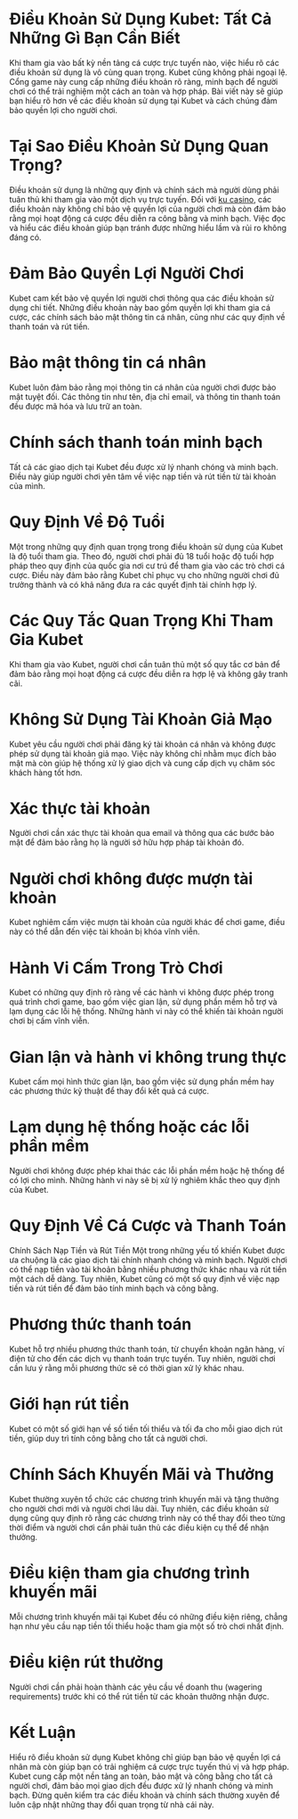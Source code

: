 # Điều Khoản Sử Dụng Kubet: Tất Cả Những Gì Bạn Cần Biết
Khi tham gia vào bất kỳ nền tảng cá cược trực tuyến nào, việc hiểu rõ các điều khoản sử dụng là vô cùng quan trọng. Kubet cũng không phải ngoại lệ. Cổng game này cung cấp những điều khoản rõ ràng, minh bạch để người chơi có thể trải nghiệm một cách an toàn và hợp pháp. Bài viết này sẽ giúp bạn hiểu rõ hơn về các điều khoản sử dụng tại Kubet và cách chúng đảm bảo quyền lợi cho người chơi.

# Tại Sao Điều Khoản Sử Dụng Quan Trọng?
Điều khoản sử dụng là những quy định và chính sách mà người dùng phải tuân thủ khi tham gia vào một dịch vụ trực tuyến. Đối với [ku casino](https://kubett3.homes/casino/), các điều khoản này không chỉ bảo vệ quyền lợi của người chơi mà còn đảm bảo rằng mọi hoạt động cá cược đều diễn ra công bằng và minh bạch. Việc đọc và hiểu các điều khoản giúp bạn tránh được những hiểu lầm và rủi ro không đáng có.

# Đảm Bảo Quyền Lợi Người Chơi
Kubet cam kết bảo vệ quyền lợi người chơi thông qua các điều khoản sử dụng chi tiết. Những điều khoản này bao gồm quyền lợi khi tham gia cá cược, các chính sách bảo mật thông tin cá nhân, cũng như các quy định về thanh toán và rút tiền.

# Bảo mật thông tin cá nhân
Kubet luôn đảm bảo rằng mọi thông tin cá nhân của người chơi được bảo mật tuyệt đối. Các thông tin như tên, địa chỉ email, và thông tin thanh toán đều được mã hóa và lưu trữ an toàn.

# Chính sách thanh toán minh bạch
Tất cả các giao dịch tại Kubet đều được xử lý nhanh chóng và minh bạch. Điều này giúp người chơi yên tâm về việc nạp tiền và rút tiền từ tài khoản của mình.

# Quy Định Về Độ Tuổi
Một trong những quy định quan trọng trong điều khoản sử dụng của Kubet là độ tuổi tham gia. Theo đó, người chơi phải đủ 18 tuổi hoặc độ tuổi hợp pháp theo quy định của quốc gia nơi cư trú để tham gia vào các trò chơi cá cược. Điều này đảm bảo rằng Kubet chỉ phục vụ cho những người chơi đủ trưởng thành và có khả năng đưa ra các quyết định tài chính hợp lý.

# Các Quy Tắc Quan Trọng Khi Tham Gia Kubet
Khi tham gia vào Kubet, người chơi cần tuân thủ một số quy tắc cơ bản để đảm bảo rằng mọi hoạt động cá cược đều diễn ra hợp lệ và không gây tranh cãi.

# Không Sử Dụng Tài Khoản Giả Mạo
Kubet yêu cầu người chơi phải đăng ký tài khoản cá nhân và không được phép sử dụng tài khoản giả mạo. Việc này không chỉ nhằm mục đích bảo mật mà còn giúp hệ thống xử lý giao dịch và cung cấp dịch vụ chăm sóc khách hàng tốt hơn.

# Xác thực tài khoản
Người chơi cần xác thực tài khoản qua email và thông qua các bước bảo mật để đảm bảo rằng họ là người sở hữu hợp pháp tài khoản đó.

# Người chơi không được mượn tài khoản
Kubet nghiêm cấm việc mượn tài khoản của người khác để chơi game, điều này có thể dẫn đến việc tài khoản bị khóa vĩnh viễn.

# Hành Vi Cấm Trong Trò Chơi
Kubet có những quy định rõ ràng về các hành vi không được phép trong quá trình chơi game, bao gồm việc gian lận, sử dụng phần mềm hỗ trợ và lạm dụng các lỗi hệ thống. Những hành vi này có thể khiến tài khoản người chơi bị cấm vĩnh viễn.

# Gian lận và hành vi không trung thực
Kubet cấm mọi hình thức gian lận, bao gồm việc sử dụng phần mềm hay các phương thức kỹ thuật để thay đổi kết quả cá cược.

# Lạm dụng hệ thống hoặc các lỗi phần mềm
Người chơi không được phép khai thác các lỗi phần mềm hoặc hệ thống để có lợi cho mình. Những hành vi này sẽ bị xử lý nghiêm khắc theo quy định của Kubet.

# Quy Định Về Cá Cược và Thanh Toán
Chính Sách Nạp Tiền và Rút Tiền
Một trong những yếu tố khiến Kubet được ưa chuộng là các giao dịch tài chính nhanh chóng và minh bạch. Người chơi có thể nạp tiền vào tài khoản bằng nhiều phương thức khác nhau và rút tiền một cách dễ dàng. Tuy nhiên, Kubet cũng có một số quy định về việc nạp tiền và rút tiền để đảm bảo tính minh bạch và công bằng.

# Phương thức thanh toán
Kubet hỗ trợ nhiều phương thức thanh toán, từ chuyển khoản ngân hàng, ví điện tử cho đến các dịch vụ thanh toán trực tuyến. Tuy nhiên, người chơi cần lưu ý rằng mỗi phương thức sẽ có thời gian xử lý khác nhau.

# Giới hạn rút tiền
Kubet có một số giới hạn về số tiền tối thiểu và tối đa cho mỗi giao dịch rút tiền, giúp duy trì tính công bằng cho tất cả người chơi.

# Chính Sách Khuyến Mãi và Thưởng
Kubet thường xuyên tổ chức các chương trình khuyến mãi và tặng thưởng cho người chơi mới và người chơi lâu dài. Tuy nhiên, các điều khoản sử dụng cũng quy định rõ rằng các chương trình này có thể thay đổi theo từng thời điểm và người chơi cần phải tuân thủ các điều kiện cụ thể để nhận thưởng.

# Điều kiện tham gia chương trình khuyến mãi
Mỗi chương trình khuyến mãi tại Kubet đều có những điều kiện riêng, chẳng hạn như yêu cầu nạp tiền tối thiểu hoặc tham gia một số trò chơi nhất định.

# Điều kiện rút thưởng
Người chơi cần phải hoàn thành các yêu cầu về doanh thu (wagering requirements) trước khi có thể rút tiền từ các khoản thưởng nhận được.

# Kết Luận
Hiểu rõ điều khoản sử dụng Kubet không chỉ giúp bạn bảo vệ quyền lợi cá nhân mà còn giúp bạn có trải nghiệm cá cược trực tuyến thú vị và hợp pháp. Kubet cung cấp một nền tảng an toàn, bảo mật và công bằng cho tất cả người chơi, đảm bảo mọi giao dịch đều được xử lý nhanh chóng và minh bạch. Đừng quên kiểm tra các điều khoản và chính sách thường xuyên để luôn cập nhật những thay đổi quan trọng từ nhà cái này.



